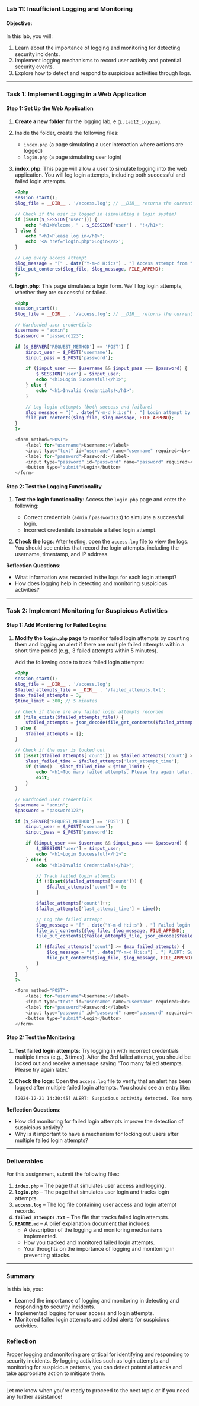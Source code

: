 
### **Lab 11: Insufficient Logging and Monitoring**

#### **Objective:**
In this lab, you will:
1. Learn about the importance of logging and monitoring for detecting security incidents.
2. Implement logging mechanisms to record user activity and potential security events.
3. Explore how to detect and respond to suspicious activities through logs.

---

### **Task 1: Implement Logging in a Web Application**

#### **Step 1: Set Up the Web Application**

1. **Create a new folder** for the logging lab, e.g., `Lab12_Logging`.
2. Inside the folder, create the following files:
   - `index.php` (a page simulating a user interaction where actions are logged)
   - `login.php` (a page simulating user login)

3. **index.php**: This page will allow a user to simulate logging into the web application. You will log login attempts, including both successful and failed login attempts.

   ```php
   <?php
   session_start();
   $log_file = __DIR__ . '/access.log'; // __DIR__ returns the current directory

   // Check if the user is logged in (simulating a login system)
   if (isset($_SESSION['user'])) {
       echo "<h1>Welcome, " . $_SESSION['user'] . "!</h1>";
   } else {
       echo "<h1>Please log in</h1>";
       echo '<a href="login.php">Login</a>';
   }

   // Log every access attempt
   $log_message = "[" . date("Y-m-d H:i:s") . "] Access attempt from " . $_SERVER['REMOTE_ADDR'] . "\n";
   file_put_contents($log_file, $log_message, FILE_APPEND);
   ?>
   ```

4. **login.php**: This page simulates a login form. We'll log login attempts, whether they are successful or failed.

   ```php
   <?php
   session_start();
   $log_file = __DIR__ . '/access.log'; // __DIR__ returns the current directory
   
   // Hardcoded user credentials
   $username = "admin";
   $password = "password123";

   if ($_SERVER['REQUEST_METHOD'] == 'POST') {
       $input_user = $_POST['username'];
       $input_pass = $_POST['password'];

       if ($input_user === $username && $input_pass === $password) {
           $_SESSION['user'] = $input_user;
           echo "<h1>Login Successful!</h1>";
       } else {
           echo "<h1>Invalid Credentials!</h1>";
       }

       // Log login attempts (both success and failure)
       $log_message = "[" . date("Y-m-d H:i:s") . "] Login attempt by $input_user from " . $_SERVER['REMOTE_ADDR'] . "\n";
       file_put_contents($log_file, $log_message, FILE_APPEND);
   }
   ?>

   <form method="POST">
       <label for="username">Username:</label>
       <input type="text" id="username" name="username" required><br>
       <label for="password">Password:</label>
       <input type="password" id="password" name="password" required><br>
       <button type="submit">Login</button>
   </form>
   ```

#### **Step 2: Test the Logging Functionality**

1. **Test the login functionality**: Access the `login.php` page and enter the following:
   - Correct credentials (`admin` / `password123`) to simulate a successful login.
   - Incorrect credentials to simulate a failed login attempt.

2. **Check the logs**: After testing, open the `access.log` file to view the logs. You should see entries that record the login attempts, including the username, timestamp, and IP address.

**Reflection Questions**:
- What information was recorded in the logs for each login attempt?
- How does logging help in detecting and monitoring suspicious activities?

---

### **Task 2: Implement Monitoring for Suspicious Activities**

#### **Step 1: Add Monitoring for Failed Logins**

1. **Modify the `login.php` page** to monitor failed login attempts by counting them and logging an alert if there are multiple failed attempts within a short time period (e.g., 3 failed attempts within 5 minutes).

   Add the following code to track failed login attempts:

   ```php
   <?php
   session_start();
   $log_file = __DIR__ . '/access.log';
   $failed_attempts_file = __DIR__ . '/failed_attempts.txt';
   $max_failed_attempts = 3;
   $time_limit = 300; // 5 minutes

   // Check if there are any failed login attempts recorded
   if (file_exists($failed_attempts_file)) {
       $failed_attempts = json_decode(file_get_contents($failed_attempts_file), true);
   } else {
       $failed_attempts = [];
   }

   // Check if the user is locked out
   if (isset($failed_attempts['count']) && $failed_attempts['count'] >= $max_failed_attempts) {
       $last_failed_time = $failed_attempts['last_attempt_time'];
       if (time() - $last_failed_time < $time_limit) {
           echo "<h1>Too many failed attempts. Please try again later.</h1>";
           exit;
       }
   }

   // Hardcoded user credentials
   $username = "admin";
   $password = "password123";

   if ($_SERVER['REQUEST_METHOD'] == 'POST') {
       $input_user = $_POST['username'];
       $input_pass = $_POST['password'];

       if ($input_user === $username && $input_pass === $password) {
           $_SESSION['user'] = $input_user;
           echo "<h1>Login Successful!</h1>";
       } else {
           echo "<h1>Invalid Credentials!</h1>";

           // Track failed login attempts
           if (!isset($failed_attempts['count'])) {
               $failed_attempts['count'] = 0;
           }

           $failed_attempts['count']++;
           $failed_attempts['last_attempt_time'] = time();

           // Log the failed attempt
           $log_message = "[" . date("Y-m-d H:i:s") . "] Failed login attempt by $input_user from " . $_SERVER['REMOTE_ADDR'] . "\n";
           file_put_contents($log_file, $log_message, FILE_APPEND);
           file_put_contents($failed_attempts_file, json_encode($failed_attempts));

           if ($failed_attempts['count'] >= $max_failed_attempts) {
               $log_message = "[" . date("Y-m-d H:i:s") . "] ALERT: Suspicious activity detected. Too many failed login attempts from " . $_SERVER['REMOTE_ADDR'] . "\n";
               file_put_contents($log_file, $log_message, FILE_APPEND);
           }
       }
   }
   ?>

   <form method="POST">
       <label for="username">Username:</label>
       <input type="text" id="username" name="username" required><br>
       <label for="password">Password:</label>
       <input type="password" id="password" name="password" required><br>
       <button type="submit">Login</button>
   </form>
   ```

#### **Step 2: Test the Monitoring**

1. **Test failed login attempts**: Try logging in with incorrect credentials multiple times (e.g., 3 times). After the 3rd failed attempt, you should be locked out and receive a message saying "Too many failed attempts. Please try again later."

2. **Check the logs**: Open the `access.log` file to verify that an alert has been logged after multiple failed login attempts. You should see an entry like:

   ```txt
   [2024-12-21 14:30:45] ALERT: Suspicious activity detected. Too many failed login attempts from 192.168.1.100
   ```

**Reflection Questions**:
- How did monitoring for failed login attempts improve the detection of suspicious activity?
- Why is it important to have a mechanism for locking out users after multiple failed login attempts?

---

### **Deliverables**

For this assignment, submit the following files:

1. **`index.php`** – The page that simulates user access and logging.
2. **`login.php`** – The page that simulates user login and tracks login attempts.
3. **`access.log`** – The log file containing user access and login attempt records.
4. **`failed_attempts.txt`** – The file that tracks failed login attempts.
5. **`README.md`** – A brief explanation document that includes:
   - A description of the logging and monitoring mechanisms implemented.
   - How you tracked and monitored failed login attempts.
   - Your thoughts on the importance of logging and monitoring in preventing attacks.

---

### **Summary**

In this lab, you:
- Learned the importance of logging and monitoring in detecting and responding to security incidents.
- Implemented logging for user access and login attempts.
- Monitored failed login attempts and added alerts for suspicious activities.

### **Reflection**

Proper logging and monitoring are critical for identifying and responding to security incidents. By logging activities such as login attempts and monitoring for suspicious patterns, you can detect potential attacks and take appropriate action to mitigate them.

---

Let me know when you're ready to proceed to the next topic or if you need any further assistance!